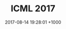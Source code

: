 ---
layout: post
title:  "ICML 2017"
date:   2017-08-14 19:28:01 +1000
tagline: 'Notes and thoughts from the premier International Conference on Machine Learning.'
categories: [phd, conference, machine-learning]
---